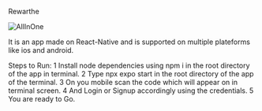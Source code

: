 Rewarthe 

![AllInOne](https://github.com/jayp0234/rewarthe-app-reactnative/assets/77848783/db329f82-eef5-4957-ac72-24c5fbe5856d)

It is an app made on React-Native and is supported on multiple plateforms like ios and android.

  Steps to Run:
  1  Install node dependencies using npm i in the root directory of the app in terminal.
  2  Type npx expo start in the root directory of the app of the terminal.
  3  On you mobile scan the code which will appear on in terminal screen.
  4  And Login or Signup accordingly using the credentials.
  5  You are ready to Go.
